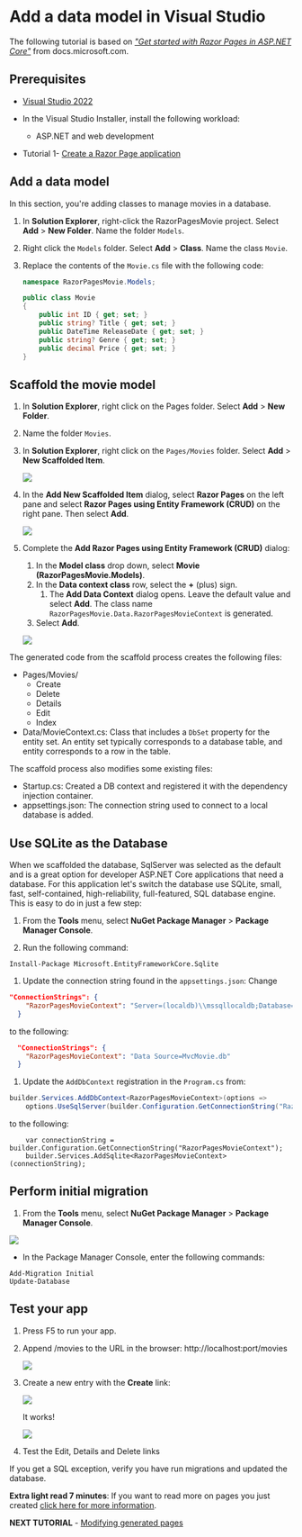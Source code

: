 # Add a data model in Visual Studio

The following tutorial is based on [*"Get started with Razor Pages in ASP.NET Core"*](https://docs.microsoft.com/aspnet/core/tutorials/razor-pages/razor-pages-start) from docs.microsoft.com.

## Prerequisites

* [Visual Studio 2022](https://visualstudio.microsoft.com/downloads/?wt.mc_id=adw-brand&gclid=Cj0KCQjwqYfWBRDPARIsABjQRYwLe3b9dJMixA98s8nS8QfuNBKGsiRVRXzB93fe4E27LGK5KLrGcnYaAgdREALw_wcB)
* In the Visual Studio Installer, install the following workload:
  * ASP.NET and web development

* Tutorial 1- [Create a Razor Page application](../1-Create%20a%20Razor%20Page/Create-a-Razorpage-VS.md)

## Add a data model

In this section, you're adding classes to manage movies in a database.

1. In **Solution Explorer**, right-click the RazorPagesMovie project. Select **Add** > **New Folder**. Name the folder `Models`.
1. Right click the `Models` folder. Select **Add** > **Class**. Name the class `Movie`.
1. Replace the contents of the `Movie.cs` file with the following code:

    ```csharp
    namespace RazorPagesMovie.Models;
    
    public class Movie
    {
        public int ID { get; set; }
        public string? Title { get; set; }
        public DateTime ReleaseDate { get; set; }
        public string? Genre { get; set; }
        public decimal Price { get; set; }
    }
    ```

## Scaffold the movie model

1. In **Solution Explorer**, right click on the Pages folder. Select **Add** > **New Folder**.
1. Name the folder `Movies`.
1. In **Solution Explorer**, right click on the `Pages/Movies` folder. Select **Add** > **New Scaffolded Item**.
  
    ![](images/add_scaffold_VS.png)

1. In the **Add New Scaffolded Item** dialog, select **Razor Pages** on the left pane and select **Razor Pages using Entity Framework (CRUD)** on the right pane. Then select **Add**.
  
    ![](images/scaffold_dialog_VS.png)

1. Complete the **Add Razor Pages using Entity Framework (CRUD)** dialog:
   1. In the **Model class** drop down, select **Movie (RazorPagesMovie.Models)**.
   1. In the **Data context class** row, select the **+** (plus) sign.
      1. The **Add Data Context** dialog opens. Leave the default value and select **Add**. The class name `RazorPagesMovie.Data.RazorPagesMovieContext` is generated.
   1. Select **Add**.

    ![](images/add_razor_VS.png)

The generated code from the scaffold process creates the following files:

* Pages/Movies/
  * Create
  * Delete
  * Details
  * Edit
  * Index
* Data/MovieContext.cs: Class that includes a `DbSet` property for the entity set. An entity set typically corresponds to a database table, and entity corresponds to a row in the table.

The scaffold process also modifies some existing files:

* Startup.cs: Created a DB context and registered it with the dependency injection container.
* appsettings.json: The connection string used to connect to a local database is added.

## Use SQLite as the Database

When we scaffolded the database, SqlServer was selected as the default and is a great option for developer ASP.NET Core applications that need a database. For this application let's switch the database use SQLite, small, fast, self-contained, high-reliability, full-featured, SQL database engine. This is easy to do in just a few step:

1. From the **Tools** menu, select **NuGet Package Manager** > **Package Manager Console**.

1. Run the following command:

```cli
Install-Package Microsoft.EntityFrameworkCore.Sqlite
```

1. Update the connection string found in the `appsettings.json`: Change

```json
"ConnectionStrings": {
    "RazorPagesMovieContext": "Server=(localdb)\\mssqllocaldb;Database=RazorPagesMovieContext-5fff187f-3f2c-4d38-9b74-1812d4621ed3;Trusted_Connection=True;MultipleActiveResultSets=true"
  }
```

to the following:

```json
  "ConnectionStrings": {
    "RazorPagesMovieContext": "Data Source=MvcMovie.db"
  }
```

1. Update the `AddDbContext` registration in the `Program.cs` from:

```csharp
builder.Services.AddDbContext<RazorPagesMovieContext>(options =>
    options.UseSqlServer(builder.Configuration.GetConnectionString("RazorPagesMovieContext")));
```

to the following:
```
    var connectionString = builder.Configuration.GetConnectionString("RazorPagesMovieContext");
    builder.Services.AddSqlite<RazorPagesMovieContext>(connectionString);
```

## Perform initial migration

1. From the **Tools** menu, select **NuGet Package Manager** > **Package Manager Console**.

![](images/pmc_VS.png)

* In the Package Manager Console, enter the following commands:

```
Add-Migration Initial
Update-Database
```

## Test your app

1. Press F5 to run your app.
1. Append /movies to the URL in the browser: http://localhost:port/movies

    ![](images/moviespage.PNG)

1. Create a new entry with the **Create** link:

    ![](images/createnew.PNG)

    It works!

    ![](images/newentry.PNG)

1. Test the Edit, Details and Delete links
  
If you get a SQL exception, verify you have run migrations and updated the database.

**Extra light read 7 minutes**: If you want to read more on pages you just created [click here for more information](https://docs.microsoft.com/aspnet/core/tutorials/razor-pages/page).

**NEXT TUTORIAL** - [Modifying generated pages](../3-Update%20Pages/update-VS.md)
